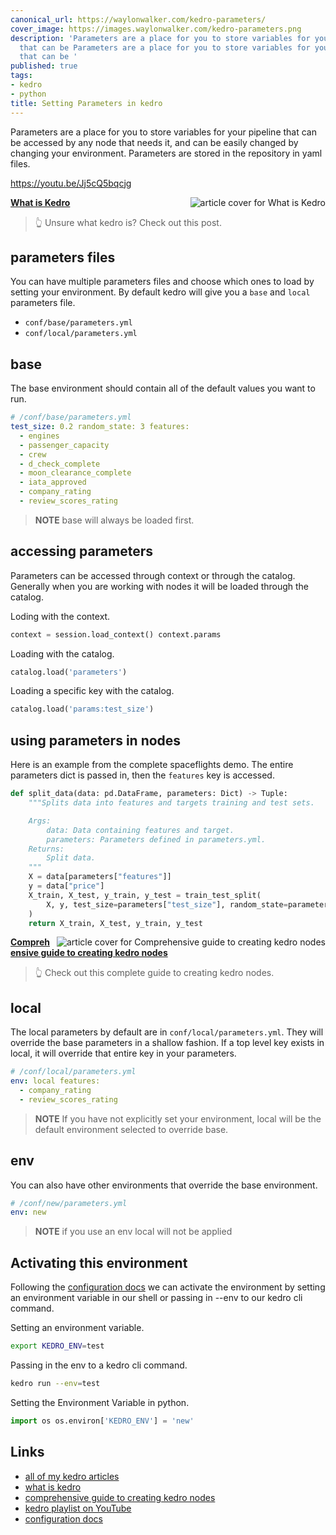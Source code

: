 ```yaml
---
canonical_url: https://waylonwalker.com/kedro-parameters/
cover_image: https://images.waylonwalker.com/kedro-parameters.png
description: 'Parameters are a place for you to store variables for your pipeline
  that can be Parameters are a place for you to store variables for your pipeline
  that can be '
published: true
tags:
- kedro
- python
title: Setting Parameters in kedro
---
```


Parameters are a place for you to store variables for your pipeline that can be accessed by any node that needs it, and can be easily changed by changing your environment.  Parameters are stored in the repository in yaml files.

https://youtu.be/Jj5cQ5bqcjg


  <div class="onelinelink-wrapper">
      <a class="onelinelink" href="https://waylonwalker.com/what-is-kedro/">
          <img style="float: right;" align='right' src="https://images.waylonwalker.com/what-is-kedro-og_250x140.png" alt="article cover for 
 What is Kedro
"/>
          <p><strong>
 What is Kedro
</strong></p>
      </a>
  </div>


> 👆 Unsure what kedro is?  Check out this post.

## parameters files

You can have multiple parameters files and choose which ones to load by setting your environment.  By default kedro will give you a `base` and `local` parameters file.

* `conf/base/parameters.yml`
* `conf/local/parameters.yml`

## base

The base environment should contain all of the default values you want to run.

``` yaml
# /conf/base/parameters.yml
test_size: 0.2 random_state: 3 features:
  - engines
  - passenger_capacity
  - crew
  - d_check_complete
  - moon_clearance_complete
  - iata_approved
  - company_rating
  - review_scores_rating
```

> **NOTE** base will always be loaded first.

## accessing parameters

Parameters can be accessed through context or through the catalog.  Generally when you are working with nodes it will be loaded through the catalog.

Loding with the context.

``` python
context = session.load_context() context.params
```

Loading with the catalog.

``` python
catalog.load('parameters')
```

Loading a specific key with the catalog.

``` python
catalog.load('params:test_size')
```

## using parameters in nodes

Here is an example from the complete spaceflights demo.  The entire parameters dict is passed in, then the `features` key is accessed.

``` python
def split_data(data: pd.DataFrame, parameters: Dict) -> Tuple:
    """Splits data into features and targets training and test sets.

    Args:
        data: Data containing features and target.
        parameters: Parameters defined in parameters.yml.
    Returns:
        Split data.
    """
    X = data[parameters["features"]]
    y = data["price"]
    X_train, X_test, y_train, y_test = train_test_split(
        X, y, test_size=parameters["test_size"], random_state=parameters["random_state"]
    )
    return X_train, X_test, y_train, y_test
```


  <div class="onelinelink-wrapper">
      <a class="onelinelink" href="https://waylonwalker.com/kedro-node/">
          <img style="float: right;" align='right' src="https://images.waylonwalker.com/kedro-node-og_250x140.png" alt="article cover for 
 Comprehensive guide to creating kedro nodes
"/>
          <p><strong>
 Comprehensive guide to creating kedro nodes
</strong></p>
      </a>
  </div>


> 👆 Check out this complete guide to creating kedro nodes.

## local

The local parameters by default are in `conf/local/parameters.yml`.  They will override the base parameters in a shallow fashion.  If a top level key exists in local, it will override that entire key in your parameters.

``` yaml
# /conf/local/parameters.yml
env: local features:
  - company_rating
  - review_scores_rating
```

> **NOTE** If you have not explicitly set your environment, local will be the
default environment selected to override base.

## env

You can also have other environments that override the base environment.

``` yaml
# /conf/new/parameters.yml
env: new
```

> **NOTE** if you use an env local will not be applied

## Activating this environment

Following the [configuration docs](https://kedro.readthedocs.io/en/latest/04_kedro_project_setup/02_configuration.html) we can activate the environment by setting an environment variable in our shell or passing in --env to our kedro cli command.

Setting an environment variable.

``` bash
export KEDRO_ENV=test
```

Passing in the env to a kedro cli command.

``` bash
kedro run --env=test
```

Setting the Environment Variable in python.

``` python
import os os.environ['KEDRO_ENV'] = 'new'
```

## Links

* [all of my kedro articles](https://waylonwalker.com/kedro/)
* [what is kedro](https://waylonwalker.com/what-is-kedro/)
* [comprehensive guide to creating kedro nodes](https://waylonwalker.com/kedro-node/)
* [kedro playlist on YouTube](https://www.youtube.com/watch?v=bw5_FWDVRpU&list=PLTRNG6WIHETCoPt5gAKYSH_HCZvE_r41n)
* [configuration docs](https://kedro.readthedocs.io/en/latest/04_kedro_project_setup/02_configuration.html)
